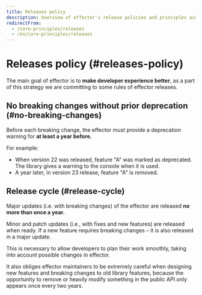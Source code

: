 ```yaml
---
title: Releases policy
description: Overview of effector's release policies and principles aimed at providing a better developer experience
redirectFrom:
  - /core-principles/releases
  - /en/core-principles/releases
---
```


# Releases policy (#releases-policy)

The main goal of effector is to **make developer experience better**, as a part of this strategy we are committing to some rules of effector releases.

## No breaking changes without prior deprecation (#no-breaking-changes)

Before each breaking change, the effector must provide a deprecation warning for **at least a year before.**

For example:

- When version 22 was released, feature "A" was marked as deprecated. The library gives a warning to the console when it is used.
- A year later, in version 23 release, feature "A" is removed.

## Release cycle (#release-cycle)

Major updates (i.e. with breaking changes) of the effector are released **no more than once a year.**

Minor and patch updates (i.e., with fixes and new features) are released when ready. If a new feature requires breaking changes – it is also released in a major update.

This is necessary to allow developers to plan their work smoothly, taking into account possible changes in effector.

It also obliges effector maintainers to be extremely careful when designing new features and breaking changes to old library features, because the opportunity to remove or heavily modify something in the public API only appears once every two years.
